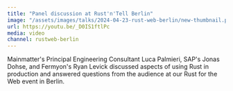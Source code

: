 ```yaml
---
title: "Panel discussion at Rust'n'Tell Berlin"
image: "/assets/images/talks/2024-04-23-rust-web-berlin/new-thumbnail.png"
url: https://youtu.be/_D0IS1ftlPc
media: video
channel: rustweb-berlin
---
```


Mainmatter's Principal Engineering Consultant Luca Palmieri, SAP's Jonas Dohse, and Fermyon's Ryan Levick discussed aspects of using Rust in production and answered questions from the audience at our Rust for the Web event in Berlin.
